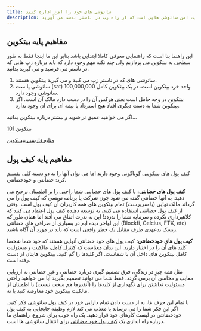 ```yaml
---
title: ساتوشی های خود را امن اداره کنید
description: این شروع مقدماتی چگونگی مدیریت امن ساتوشی هایی است که از راه زپ در ناستر بدست می آورید.
---
```


## مفاهیم پایه بیتکوین

این راهنما بنا است که راهنمایی معرفی کاملا ابتدایی باشد بنابر این ما اینجا فقط به طور سطحی به بیتکوین می پردازیم ولی چند نکته مهم وجود دارد که باید درباره زپ هایی که در ناستر می فرسید و می گیرید بدانید.

1. ساتوشی های که در ناستر زپ می کنید و می گیرید بیتکوین هستند.
2. ساتوشی یا ست (sat) واحد خرد بیتکوین است. در یک بیتکوین کامل 100,000,000 ساتوشی وجود دارد.
3. بیتکوین در وجه حامل است یعنی هرکس آن را در دست دارد مالک آن است. اگر بیتکوین شما به دست دیگری افتاد هیچ استرداد یا بیمه ای برای آن وجود ندارد.

اگر می خواهید عمیق تر شوید و بیشتر درباره بیتکوین بدانید...

[بیتکوین 101](https://arzdigital.com/category/beginners/bitcoin-101/)

[منابع فارسی بیت‌کوین](https://bitcoind.me/)

## مفاهیم پایه کیف پول

کیف پول های بیتکوینی گوناگونی وجود دارند اما می توان آنها را به دو دسته کلی تقسیم کرد: حضانتی و خودحضانتی.

**کیف پول های حضانتی:** با کیف پول های حضانتی شما راحتی را بر اطمینان ترجیح می دهید. به آنها حضانتی گفته می شود چون شرکت یا برنامه نویسی که کیف پول را می گرداند مالک نهایی (یا سرپرست) تمام بیتکوین های همه کاربران آن کیف پول است.
وقتی از کیف پول حضانتی استفاده می کنید، به توسعه دهنده کیف پول اعتماد می کنید که کلاهبرداری نکرده و سرمایه شما را ندزدد! این به ندرت اتفاق می افتد اما همان طور که این اواخر دیده ایم در بسیاری از صرافی های حضانتی (Blockfi, Celcius, FTX, etc) ریسک بدعهدی طرف مقابل یک خطر واقعی است که باید در مورد آن آگاه باشید.

**کیف پول های خودحضانتی:** کیف پول های خود حضانتی آنهایی هستند که خود شما شخصا کلید های آن را در اختیار دارید. این بدان معناست که کنترل کامل، مالکیت و مسئولیت کامل بیتکوین های داخل آن با شماست. اگر کلیدها را گم کنید، بیتکوین هایتان از دست رفته است.

مثل همه چیز در زندگی، فرق تصمیم گیری درباره حضانتی و غیر حضانتی به ارزیابی معایب و محاسن آن برمی گردد. فقط شما می توانید تصمیم بگیرید آیا می خواهید راحتی مسئولیت نداشتن برای نگهداری از کلیدها را (آنقدرها هم سخت نیست) با اطمینان از مالکیت بیتکوین خود معاوضه کنید یا نه.

با تمام این حرف ها، به از دست دادن تمام دارایی خود در کیف پول ساتوشی فکر کنید. اگر این فکر شما را می ترساند یا معذب می کند لازم وظیفه جابجایی به کیف پول خودحضانتی در لیست کارهای خود قرار دهید. یک راه خوب برای شروع، راهنمای ما درباره راه اندازی یک [کیف پول خود حضانتی](/fa/guides/sweep-to-self-custody) برای انتقال ساتوشی ها است.
